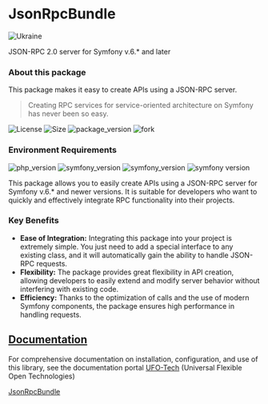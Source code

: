 # JsonRpcBundle
![Ukraine](https://img.shields.io/badge/Glory-Ukraine-yellow?labelColor=blue)

JSON-RPC 2.0 server for Symfony v.6.* and later

### About this package

This package makes it easy to create APIs using a JSON-RPC server.

>Creating RPC services for service-oriented architecture on Symfony has never been so easy.

![License](https://img.shields.io/badge/license-MIT-green?labelColor=7b8185) ![Size](https://img.shields.io/github/repo-size/ufo-tech/json-rpc-bundle?label=Size%20of%20the%20repository) ![package_version](https://img.shields.io/github/v/tag/ufo-tech/json-rpc-bundle?color=blue&label=Latest%20Version&logo=Packagist&logoColor=white&labelColor=7b8185) ![fork](https://img.shields.io/github/forks/ufo-tech/json-rpc-bundle?color=green&logo=github&style=flat)

### Environment Requirements
![php_version](https://img.shields.io/packagist/dependency-v/ufo-tech/json-rpc-bundle/php?logo=PHP&logoColor=white) ![symfony_version](https://img.shields.io/packagist/dependency-v/ufo-tech/json-rpc-bundle/symfony/framework-bundle?label=Symfony&logo=Symfony&logoColor=white) ![symfony_version](https://img.shields.io/packagist/dependency-v/ufo-tech/json-rpc-bundle/symfony/serializer?label=SymfonySerializer&logo=Symfony&logoColor=white) ![symfony version](https://img.shields.io/packagist/dependency-v/ufo-tech/json-rpc-bundle/symfony/serializer?label=SymfonyCache&logo=Symfony&logoColor=white)

This package allows you to easily create APIs using a JSON-RPC server for Symfony v.6.* and newer versions. It is suitable for developers who want to quickly and effectively integrate RPC functionality into their projects.

### Key Benefits
- **Ease of Integration:** Integrating this package into your project is extremely simple. You just need to add a special interface to any existing class, and it will automatically gain the ability to handle JSON-RPC requests.
- **Flexibility:** The package provides great flexibility in API creation, allowing developers to easily extend and modify server behavior without interfering with existing code.
- **Efficiency:** Thanks to the optimization of calls and the use of modern Symfony components, the package ensures high performance in handling requests.

## [Documentation](https://docs.ufo-tech.space/bin/view/docs/JsonRpcBundle/?language=en)
For comprehensive documentation on installation, configuration, and use of this library, see the documentation portal [UFO-Tech](https://docs.ufo-tech.space/?language=en) (Universal Flexible Open Technologies)

[JsonRpcBundle](https://docs.ufo-tech.space/bin/view/docs/JsonRpcBundle/?language=en)

